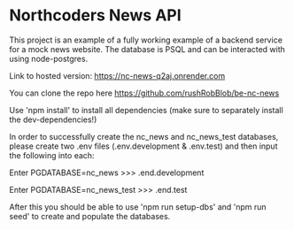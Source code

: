 # Northcoders News API

This project is an example of a fully working example of a backend service for a mock news website.
The database is PSQL and can be interacted with using node-postgres.

Link to hosted version: https://nc-news-q2aj.onrender.com

You can clone the repo here https://github.com/rushRobBlob/be-nc-news

Use 'npm install' to install all dependencies (make sure to separately install the dev-dependencies!)

In order to successfully create the nc_news and nc_news_test databases, please create two .env files (.env.development & .env.test) and then input the following into each:

Enter PGDATABASE=nc_news >>> .end.development


Enter PGDATABASE=nc_news_test >>> .end.test


After this you should be able to use 'npm run setup-dbs' and 'npm run seed' to create and populate the databases.


